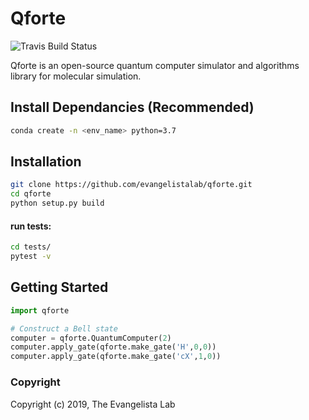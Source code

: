 Qforte
==============================
[//]: # (Badges)

![Travis Build Status](https://travis-ci.org/evangelistalab/qforte.svg?branch=master)


Qforte is an open-source quantum computer simulator and algorithms library for molecular simulation.

Install Dependancies (Recommended)
----------------------------------

```bash
conda create -n <env_name> python=3.7
```

Installation
------------

```bash
git clone https://github.com/evangelistalab/qforte.git
cd qforte
python setup.py build
```

#### run tests:
```bash
cd tests/
pytest -v
```

Getting Started
---------------
```python
import qforte

# Construct a Bell state
computer = qforte.QuantumComputer(2)
computer.apply_gate(qforte.make_gate('H',0,0))
computer.apply_gate(qforte.make_gate('cX',1,0))

```

### Copyright

Copyright (c) 2019, The Evangelista Lab
